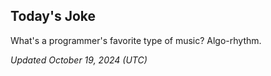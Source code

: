 ## Today's Joke
What's a programmer's favorite type of music? Algo-rhythm.

*Updated October 19, 2024 (UTC)*
